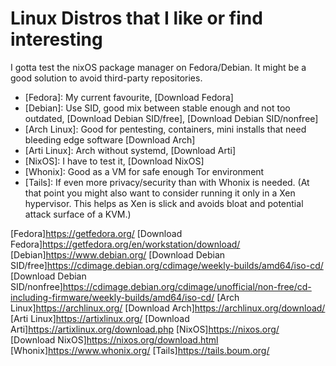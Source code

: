 # Linux Distros that I like or find interesting

I gotta test the nixOS package manager on Fedora/Debian. It might be a good solution to avoid third-party repositories.

* [Fedora]: My current favourite, [Download Fedora]
* [Debian]: Use SID, good mix between stable enough and not too outdated, [Download Debian SID/free], [Download Debian SID/nonfree]
* [Arch Linux]: Good for pentesting, containers, mini installs that need bleeding edge software [Download Arch]
* [Arti Linux]: Arch without systemd, [Download Arti]
* [NixOS]: I have to test it, [Download NixOS]
* [Whonix]: Good as a VM for safe enough Tor environment
* [Tails]: If even more privacy/security than with Whonix is needed. (At that point you might also want to consider running it only in a Xen hypervisor. This helps as Xen is slick and avoids bloat and potential attack surface of a KVM.)


[Fedora]<https://getfedora.org/>
[Download Fedora]<https://getfedora.org/en/workstation/download/>
[Debian]<https://www.debian.org/>
[Download Debian SID/free]<https://cdimage.debian.org/cdimage/weekly-builds/amd64/iso-cd/>
[Download Debian SID/nonfree]<https://cdimage.debian.org/cdimage/unofficial/non-free/cd-including-firmware/weekly-builds/amd64/iso-cd/>
[Arch Linux]<https://archlinux.org/>
[Download Arch]<https://archlinux.org/download/>
[Arti Linux]<https://artixlinux.org/>
[Download Arti]<https://artixlinux.org/download.php>
[NixOS]<https://nixos.org/>
[Download NixOS]<https://nixos.org/download.html>
[Whonix]<https://www.whonix.org/>
[Tails]<https://tails.boum.org/>
